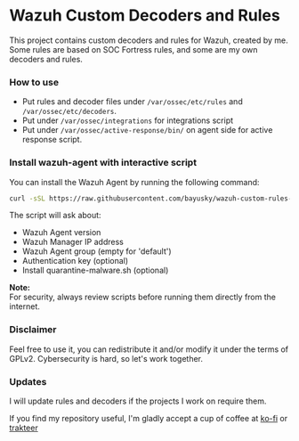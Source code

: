 # Wazuh Custom Decoders and Rules
This project contains custom decoders and rules for Wazuh, created by me. Some rules are based on SOC Fortress rules, and some are my own decoders and rules.

### How to use
* Put rules and decoder files under `/var/ossec/etc/rules` and `/var/ossec/etc/decoders`. 
* Put under `/var/ossec/integrations` for integrations script
* Put under `/var/ossec/active-response/bin/` on agent side for active response script.

### Install wazuh-agent with interactive script

You can install the Wazuh Agent by running the following command:

```sh
curl -sSL https://raw.githubusercontent.com/bayusky/wazuh-custom-rules-and-decoders/main/install-agent.sh -o install-agent.sh && bash install-agent.sh
```

The script will ask about:
* Wazuh Agent version
* Wazuh Manager IP address
* Wazuh Agent group (empty for 'default')
* Authentication key (optional)
* Install quarantine-malware.sh (optional)

**Note:**  
For security, always review scripts before running them directly from the internet.

### Disclaimer 
Feel free to use it, you can redistribute it and/or modify it under the terms of GPLv2. 
Cybersecurity is hard, so let's work together.

### Updates
I will update rules and decoders if the projects I work on require them.

If you find my repository useful, I'm gladly accept a cup of coffee at [ko-fi](https://ko-fi.com/bayusky) or [trakteer](teer.id/bayuskylabs)

